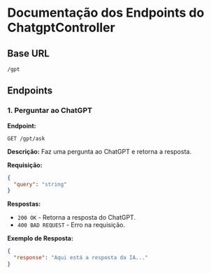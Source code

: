# Documentação dos Endpoints do ChatgptController

## Base URL
```
/gpt
```

## Endpoints

### 1. Perguntar ao ChatGPT

**Endpoint:**
```
GET /gpt/ask
```

**Descrição:**
Faz uma pergunta ao ChatGPT e retorna a resposta.

**Requisição:**
```json
{
  "query": "string"
}
```

**Respostas:**
- `200 OK` - Retorna a resposta do ChatGPT.
- `400 BAD REQUEST` - Erro na requisição.

**Exemplo de Resposta:**
```json
{
  "response": "Aqui está a resposta da IA..."
}
